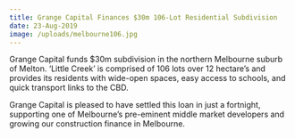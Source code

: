 ```yaml
---
title: Grange Capital Finances $30m 106-Lot Residential Subdivision
date: 23-Aug-2019
image: /uploads/melbourne106.jpg
---
```

Grange Capital funds $30m subdivision in the northern Melbourne suburb of Melton. ‘Little Creek’ is comprised of 106 lots over 12 hectare’s and provides its residents with wide-open spaces, easy access to schools, and quick transport links to the CBD.

Grange Capital is pleased to have settled this loan in just a fortnight, supporting one of Melbourne’s pre-eminent middle market developers and growing our construction finance in Melbourne.
